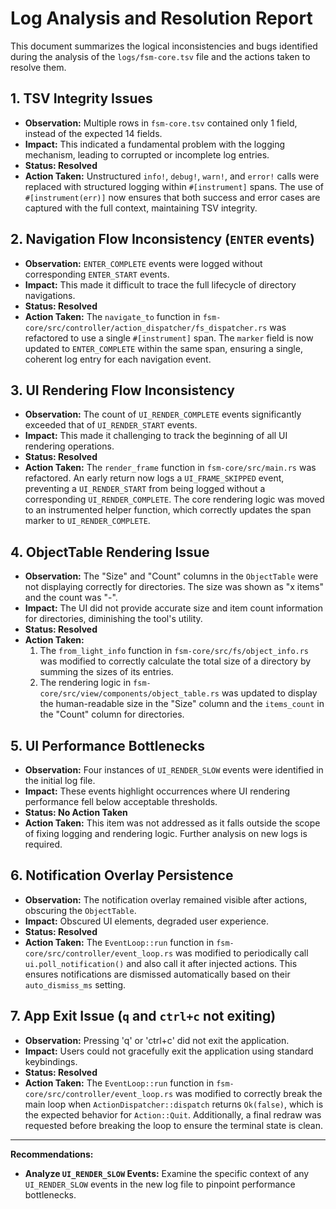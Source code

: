 # Log Analysis and Resolution Report

This document summarizes the logical inconsistencies and bugs identified during the analysis of the `logs/fsm-core.tsv` file and the actions taken to resolve them.

## 1. TSV Integrity Issues

*   **Observation:** Multiple rows in `fsm-core.tsv` contained only 1 field, instead of the expected 14 fields.
*   **Impact:** This indicated a fundamental problem with the logging mechanism, leading to corrupted or incomplete log entries.
*   **Status: Resolved**
*   **Action Taken:** Unstructured `info!`, `debug!`, `warn!`, and `error!` calls were replaced with structured logging within `#[instrument]` spans. The use of `#[instrument(err)]` now ensures that both success and error cases are captured with the full context, maintaining TSV integrity.

## 2. Navigation Flow Inconsistency (`ENTER` events)

*   **Observation:** `ENTER_COMPLETE` events were logged without corresponding `ENTER_START` events.
*   **Impact:** This made it difficult to trace the full lifecycle of directory navigations.
*   **Status: Resolved**
*   **Action Taken:** The `navigate_to` function in `fsm-core/src/controller/action_dispatcher/fs_dispatcher.rs` was refactored to use a single `#[instrument]` span. The `marker` field is now updated to `ENTER_COMPLETE` within the same span, ensuring a single, coherent log entry for each navigation event.

## 3. UI Rendering Flow Inconsistency

*   **Observation:** The count of `UI_RENDER_COMPLETE` events significantly exceeded that of `UI_RENDER_START` events.
*   **Impact:** This made it challenging to track the beginning of all UI rendering operations.
*   **Status: Resolved**
*   **Action Taken:** The `render_frame` function in `fsm-core/src/main.rs` was refactored. An early return now logs a `UI_FRAME_SKIPPED` event, preventing a `UI_RENDER_START` from being logged without a corresponding `UI_RENDER_COMPLETE`. The core rendering logic was moved to an instrumented helper function, which correctly updates the span marker to `UI_RENDER_COMPLETE`.

## 4. ObjectTable Rendering Issue

*   **Observation:** The "Size" and "Count" columns in the `ObjectTable` were not displaying correctly for directories. The size was shown as "x items" and the count was "-".
*   **Impact:** The UI did not provide accurate size and item count information for directories, diminishing the tool's utility.
*   **Status: Resolved**
*   **Action Taken:**
    1.  The `from_light_info` function in `fsm-core/src/fs/object_info.rs` was modified to correctly calculate the total size of a directory by summing the sizes of its entries.
    2.  The rendering logic in `fsm-core/src/view/components/object_table.rs` was updated to display the human-readable size in the "Size" column and the `items_count` in the "Count" column for directories.

## 5. UI Performance Bottlenecks

*   **Observation:** Four instances of `UI_RENDER_SLOW` events were identified in the initial log file.
*   **Impact:** These events highlight occurrences where UI rendering performance fell below acceptable thresholds.
*   **Status: No Action Taken**
*   **Action Taken:** This item was not addressed as it falls outside the scope of fixing logging and rendering logic. Further analysis on new logs is required.

## 6. Notification Overlay Persistence

*   **Observation:** The notification overlay remained visible after actions, obscuring the `ObjectTable`.
*   **Impact:** Obscured UI elements, degraded user experience.
*   **Status: Resolved**
*   **Action Taken:** The `EventLoop::run` function in `fsm-core/src/controller/event_loop.rs` was modified to periodically call `ui.poll_notification()` and also call it after injected actions. This ensures notifications are dismissed automatically based on their `auto_dismiss_ms` setting.

## 7. App Exit Issue (`q` and `ctrl+c` not exiting)

*   **Observation:** Pressing 'q' or 'ctrl+c' did not exit the application.
*   **Impact:** Users could not gracefully exit the application using standard keybindings.
*   **Status: Resolved**
*   **Action Taken:** The `EventLoop::run` function in `fsm-core/src/controller/event_loop.rs` was modified to correctly break the main loop when `ActionDispatcher::dispatch` returns `Ok(false)`, which is the expected behavior for `Action::Quit`. Additionally, a final redraw was requested before breaking the loop to ensure the terminal state is clean.

---

**Recommendations:**

*   **Analyze `UI_RENDER_SLOW` Events:** Examine the specific context of any `UI_RENDER_SLOW` events in the new log file to pinpoint performance bottlenecks.
